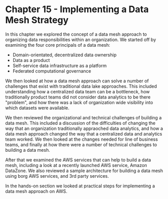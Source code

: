 # Chapter 15 - Implementing a Data Mesh Strategy

In this chapter we explored the concept of a data mesh approach to organizing data responsibilities within an organization. We started off by
examining the four core principals of a data mesh:

- Domain-orientated, decentralized data ownership
- Data as a product
- Self-service data infrastructure as a platform
- Federated computational governance

We then looked at how a data mesh approach can solve a number of challenges that exist with traditional data lake approaches. This included
understanding how a centralized data team can be a bottleneck, how traditionally product teams did not consider data analytics to be there
"problem", and how there was a lack of organization wide visibility into which datasets were available. 

We then reviewed the organizational and technical challenges of building a data mesh. This included a discussion of the difficulties of
changing the way that an organization traditionally appraoched data analytics, and how a data mesh approach changed the way that a
centralized data and analytics team worked. We then looked at the changes needed for line of business teams, and finally at how there
were a number of technical challenges to building a data mesh. 

After that we examined the AWS services that can help to build a data mesh, including a look at a recently launched AWS service, Amazon DataZone.
We also reviewed a sample architecture for building a data mesh using borg AWS services, and 3rd party services. 

In the hands-on section we looked at practical steps for implementing a data mesh approach on AWS.










